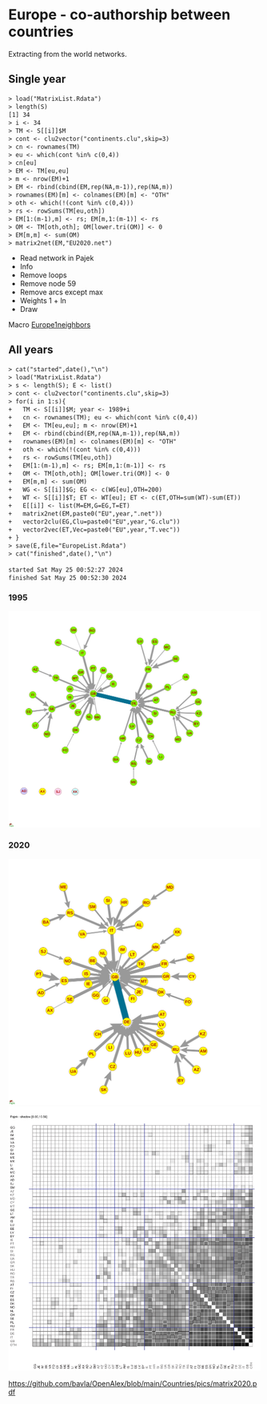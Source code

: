 # Europe - co-authorship between countries 

Extracting from the world networks.

## Single year
```
> load("MatrixList.Rdata")
> length(S)
[1] 34
> i <- 34
> TM <- S[[i]]$M
> cont <- clu2vector("continents.clu",skip=3)
> cn <- rownames(TM)
> eu <- which(cont %in% c(0,4))
> cn[eu]
> EM <- TM[eu,eu]
> m <- nrow(EM)+1
> EM <- rbind(cbind(EM,rep(NA,m-1)),rep(NA,m))
> rownames(EM)[m] <- colnames(EM)[m] <- "OTH"
> oth <- which(!(cont %in% c(0,4)))
> rs <- rowSums(TM[eu,oth])
> EM[1:(m-1),m] <- rs; EM[m,1:(m-1)] <- rs
> OM <- TM[oth,oth]; OM[lower.tri(OM)] <- 0
> EM[m,m] <- sum(OM)
> matrix2net(EM,"EU2020.net")
```

  * Read network in Pajek
  * Info
  * Remove loops
  * Remove node 59
  * Remove arcs except max
  * Weights 1 + ln
  * Draw

Macro [Europe1neighbors](https://raw.githubusercontent.com/bavla/OpenAlex/main/code/Europe1neighbors.mcr)

## All years
```
> cat("started",date(),"\n")
> load("MatrixList.Rdata")
> s <- length(S); E <- list()
> cont <- clu2vector("continents.clu",skip=3)
> for(i in 1:s){
+   TM <- S[[i]]$M; year <- 1989+i
+   cn <- rownames(TM); eu <- which(cont %in% c(0,4))
+   EM <- TM[eu,eu]; m <- nrow(EM)+1
+   EM <- rbind(cbind(EM,rep(NA,m-1)),rep(NA,m))
+   rownames(EM)[m] <- colnames(EM)[m] <- "OTH"
+   oth <- which(!(cont %in% c(0,4)))
+   rs <- rowSums(TM[eu,oth])
+   EM[1:(m-1),m] <- rs; EM[m,1:(m-1)] <- rs
+   OM <- TM[oth,oth]; OM[lower.tri(OM)] <- 0
+   EM[m,m] <- sum(OM)
+   WG <- S[[i]]$G; EG <- c(WG[eu],OTH=200)
+   WT <- S[[i]]$T; ET <- WT[eu]; ET <- c(ET,OTH=sum(WT)-sum(ET))
+   E[[i]] <- list(M=EM,G=EG,T=ET)
+   matrix2net(EM,paste0("EU",year,".net"))
+   vector2clu(EG,Clu=paste0("EU",year,"G.clu"))
+   vector2vec(ET,Vec=paste0("EU",year,"T.vec"))
+ }
> save(E,file="EuropeList.Rdata")
> cat("finished",date(),"\n")

started Sat May 25 00:52:27 2024 
finished Sat May 25 00:52:30 2024 
```

### 1995
<img src="https://raw.githubusercontent.com/bavla/OpenAlex/main/Countries/pics/EU1995_1n.svg?sanitize=true" width="600">

### 2020
<img src="https://raw.githubusercontent.com/bavla/OpenAlex/main/Countries/pics/EU2020_1n.svg?sanitize=true" width="600">

<img src="https://github.com/bavla/OpenAlex/blob/main/Countries/pics/matrix2020.pdf?sanitize=true" width="600">

https://github.com/bavla/OpenAlex/blob/main/Countries/pics/matrix2020.pdf
